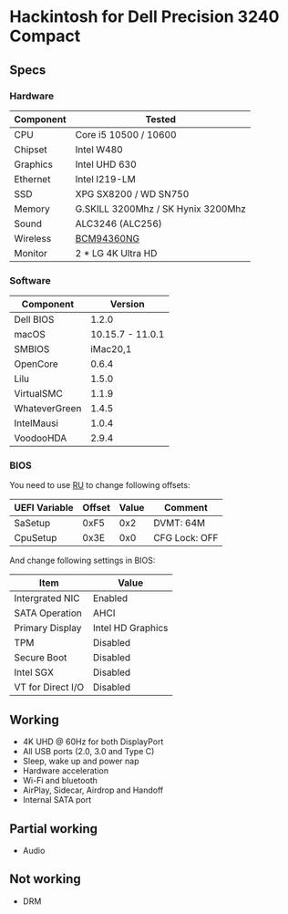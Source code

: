 # Hackintosh for Dell Precision 3240 Compact

## Specs

### Hardware

| Component | Tested                             |
| --------- | ---------------------------------- |
| CPU       | Core i5 10500 / 10600              |
| Chipset   | Intel W480                         |
| Graphics  | Intel UHD 630                      |
| Ethernet  | Intel I219-LM                      |
| SSD       | XPG SX8200 / WD SN750              |
| Memory    | G.SKILL 3200Mhz / SK Hynix 3200Mhz |
| Sound     | ALC3246 (ALC256)                   |
| Wireless  | [BCM94360NG](https://s.click.aliexpress.com/e/_9zltft) |
| Monitor   | 2 * LG 4K Ultra HD                 |

### Software

| Component     | Version |
| ------------- | ------- |
| Dell BIOS     | 1.2.0   |
| macOS         | 10.15.7 - 11.0.1 |
| SMBIOS        | iMac20,1|
| OpenCore      | 0.6.4   |
| Lilu          | 1.5.0   |
| VirtualSMC    | 1.1.9   |
| WhateverGreen | 1.4.5   |
| IntelMausi    | 1.0.4   |
| VoodooHDA     | 2.9.4   |

### BIOS

You need to use [RU](http://ruexe.blogspot.com) to change following offsets:

| UEFI Variable | Offset | Value | Comment       |
| ------------- | ------ | ----- | ------------- |
| SaSetup       | 0xF5   | 0x2   | DVMT: 64M     |
| CpuSetup      | 0x3E   | 0x0   | CFG Lock: OFF |

And change following settings in BIOS:

| Item              | Value             |
| ----------------- | ----------------- |
| Intergrated NIC   | Enabled           |
| SATA Operation    | AHCI              |
| Primary Display   | Intel HD Graphics |
| TPM               | Disabled          |
| Secure Boot       | Disabled          |
| Intel SGX         | Disabled          |
| VT for Direct I/O | Disabled          |

## Working

- 4K UHD @ 60Hz for both DisplayPort
- All USB ports (2.0, 3.0 and Type C)
- Sleep, wake up and power nap
- Hardware acceleration
- Wi-Fi and bluetooth
- AirPlay, Sidecar, Airdrop and Handoff
- Internal SATA port


## Partial working
- Audio

## Not working
- DRM

